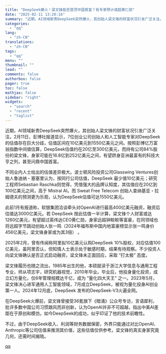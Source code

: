 ```yaml
---
title: "DeepSeek爆火！梁文锋能否登顶中国首富？有专家预计或超黄仁勋"
date: "2025-02-11 13:20:16"
summary: "近期，AI领域新贵DeepSeek突然爆火，其创始人梁文锋的财富状况引发广泛关注。2月11日，彭博社..."
categories:
  - "qq"
lang:
  - "zh-CN"
translations:
  - "zh-CN"
tags:
  - "qq"
menu: ""
thumbnail: ""
lead: ""
comments: false
authorbox: false
pager: true
toc: false
mathjax: false
sidebar: "right"
widgets:
  - "search"
  - "recent"
  - "taglist"
---
```


近期，AI领域新贵DeepSeek突然爆火，其创始人梁文锋的财富状况引发广泛关注。2月11日，彭博社报道显示，7位创业公司创始人和人工智能专家对DeepSeek的估值存在巨大分歧，估值区间在10亿美元到1550亿美元之间。按照彭博亿万富翁指数中间值估算，DeepSeek估值约在20亿至300亿美元，而持有公司84%股份的梁文锋，身家可能在16.8亿到252亿美元之间，有望跻身亚洲最富有的科技大亨之列，甚至问鼎中国首富。

不同业内人士给出的估值差异极大。波士顿风险投资公司Glasswing Ventures创始人鲁迪纳・塞塞里认为，按同行公司估值，DeepSeek 最少值10亿美元；研究工程师Sebastian Raschka则觉得，凭借强大的品牌认知度，其估值应在20亿到100亿美元之间，高于 Mistral AI。而 Sweat Free Telecom 创始人查纳基亚・拉姆德夫的预测更为乐观，认为DeepSeek估值可达1550亿美元。

此前1月有报道称，软银集团洽谈牵头对OpenAI进行最高400亿美元融资，融资后估值达3000亿美元。若 DeepSeek 按此估值一半计算，梁文锋个人财富或达1260亿美元，有望超过英伟达CEO黄仁勋，身家远超钟睒睒等富豪，在同领域也将远超字节跳动创始人张一鸣（2024年福布斯中国内地富豪榜显示张一鸣身价456亿美元，梁文锋身家或为其3倍） 。

2025年2月，曾有传闻称阿里拟10亿美元认购DeepSeek 10%股权，对应估值100亿美元，虽阿里否认，但知情人士表示处于敏感时期，结果有待观察。不少投资人向梁文锋确认是否正式启动融资，梁文锋未正面回应，采取 “打太极” 态度。

梁文锋履历也随之流出，1985年出生的他，本硕就读于浙江大学信息与通用工程专业，师从项志宇，研究机器视觉，2010年毕业。毕业后，他投身量化投资，成立幻方量化，仅6年管理规模达千亿，成为 “量化四大天王” 之一。2023年5月，梁文锋决心进军通用人工智能领域，7月成立DeepSeek，被视为量化投身AI创业第一人。2024年12月底，DeepSeek 发布的DeepSeek-V3火遍全网。

在DeepSeek火爆前，梁文锋曾接受36氪旗下《暗涌》公众号专访，言语犀利，批评多数中国公司习惯跟风而非创新，认为OpenAI并非不可超越，指出中美AI差距在于原创和模仿。如今DeepSeek的成功，似乎印证了他的技术前瞻性。

不过，由于DeepSeek收入、利润等财务数据保密，外界只能通过对比OpenAI、Anthropic等公司估值来推测其价值，这些估值仅供参考。梁文锋的真实身家究竟几何，还需时间揭晓。

[qq](https://new.qq.com/rain/a/20250211A04B4X00)
